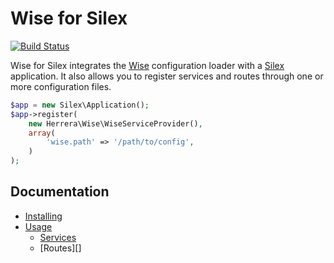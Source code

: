 Wise for Silex
==============

[![Build Status]](http://travis-ci.org/herrera-io/php-silex-wise)

Wise for Silex integrates the [Wise][] configuration loader with a [Silex][]
application. It also allows you to register services and routes through one
or more configuration files.

```php
$app = new Silex\Application();
$app->register(
    new Herrera\Wise\WiseServiceProvider(),
    array(
        'wise.path' => '/path/to/config',
    )
);
```

Documentation
-------------

- [Installing][]
- [Usage][]
    - [Services][]
    - [Routes][]

[Build Status]: https://secure.travis-ci.org/herrera-io/php-silex-wise.png?branch=master
[Wise]: https://github.com/herrera-io/php-wise
[Silex]: http://silex.sensiolabs.org/
[Installing]: doc/00-Installing.md
[Usage]: doc/01-Usage.md
[Services]: doc/02-Services.md
[Services]: doc/03-Routes.md
